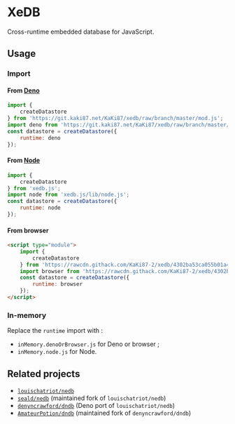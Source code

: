 # XeDB

Cross-runtime embedded database for JavaScript.

## Usage

### Import

#### From [Deno](https://deno.land)

```js
import {
    createDatastore
} from 'https://git.kaki87.net/KaKi87/xedb/raw/branch/master/mod.js';
import deno from 'https://git.kaki87.net/KaKi87/xedb/raw/branch/master/lib/deno.js';
const datastore = createDatastore({
    runtime: deno
});
```

#### From [Node](https://nodejs.org/)

```js
import {
    createDatastore
} from 'xedb.js';
import node from 'xedb.js/lib/node.js';
const datastore = createDatastore({
    runtime: node
});
```

#### From browser

```html
<script type="module">
    import {
        createDatastore
    } from 'https://rawcdn.githack.com/KaKi87-2/xedb/4302ba53ca055b01a4f6b7c993dd18c0aa26e1a7/mod.js';
    import browser from 'https://rawcdn.githack.com/KaKi87-2/xedb/4302ba53ca055b01a4f6b7c993dd18c0aa26e1a7/lib/browser.js';
    const datastore = createDatastore({
        runtime: browser
    });
</script>
```

### In-memory

Replace the `runtime` import with :
- `inMemory.denoOrBrowser.js` for Deno or browser ;
- `inMemory.node.js` for Node.

## Related projects

- [`louischatriot/nedb`](https://github.com/louischatriot/nedb)
- [`seald/nedb`](https://github.com/seald/nedb) (maintained fork of `louischatriot/nedb`)
- [`denyncrawford/dndb`](https://github.com/denyncrawford/dndb) (Deno port of `louischatriot/nedb`)
- [`AmateurPotion/dndb`](https://github.com/AmateurPotion/dndb) (maintained fork of `denyncrawford/dndb`)